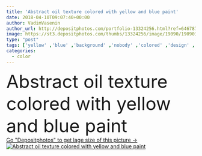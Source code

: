 ```yaml
---
title: 'Abstract oil texture colored with yellow and blue paint'
date: 2018-04-10T09:07:40+00:00
author: VadimVasenin
author_url: http://depositphotos.com/portfolio-13324256.html?ref=64678756
image: https://st3.depositphotos.com/thumbs/13324256/image/19090/190903950/api_thumb_450.jpg?forcejpeg=true
type: "post"
tags: ['yellow' ,'blue' ,'background' ,'nobody' ,'colored' ,'design' ,'art' ,'decorate' ,'abstract' ,'texture' ,'hobby' ,'creativity' ,'paint' ,'create' ,'creative' ,'draw' ,'painted' ,'wallpaper' ,'drawing' ,'textured' ,'artistic' ,'acrylic' ,'arts' ,'copy space' ,'close up' ,'oil painting' ,'oil paint' ]
categories: 
  - color
---
```

<div aling="center">
            <font size="60"> Abstract oil texture colored with yellow and blue paint</font>   
</div>
<div>
    <a href='https://depositphotos.com/190903950/stock-photo-abstract-oil-texture-colored-yellow.html?ref=64678756' target=_blank > Go "Depositphotos" to get lage size of this picture ->
        <img href='https://depositphotos.com/190903950/stock-photo-abstract-oil-texture-colored-yellow.html?ref=64678756' src='https://st3.depositphotos.com/13324256/19090/i/950/depositphotos_190903950-stock-photo-abstract-oil-texture-colored-yellow.jpg?forcejpeg=true' alt='Abstract oil texture colored with yellow and blue paint' >
    </a>
</div>
